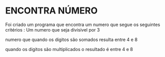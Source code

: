# ENCONTRA NÚMERO
Foi criado um programa que encontra um numero que segue os seguintes critérios : 
Um numero que seja divisivel por 3


numero que quando os digitos são somados resulta entre 4 e 8 


quando os digitos são multiplicados o resultado é entre 4 e 8

